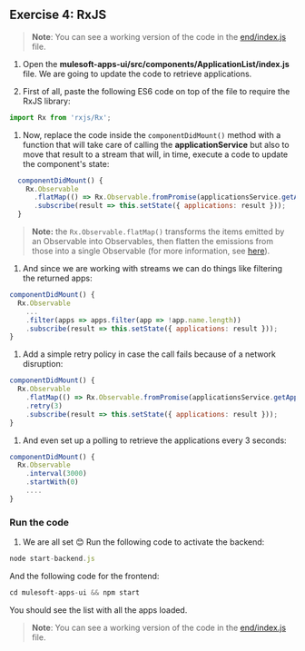 ## Exercise 4: RxJS

> **Note**: You can see a working version of the code in the [end/index.js](./end/index.js) file.

1. Open the **mulesoft-apps-ui/src/components/ApplicationList/index.js** file. We are going to update the code to retrieve applications.

1. First of all, paste the following ES6 code on top of the file to require the RxJS library:

  ```js
  import Rx from 'rxjs/Rx';
  ```

1. Now, replace the code inside the `componentDidMount()` method with a function that will take care of calling the **applicationService** but also to move that result to a stream that will, in time, execute a code to update the component's state:

  ```js
    componentDidMount() {
      Rx.Observable
        .flatMap(() => Rx.Observable.fromPromise(applicationsService.getApplications()))
        .subscribe(result => this.setState({ applications: result }));
    }
  ```

  > **Note:** the `Rx.Observable.flatMap()` transforms the items emitted by an Observable into Observables, then flatten the emissions from those into a single Observable (for more information, see [here](http://reactivex.io/documentation/operators/flatmap.html)).


1. And since we are working with streams we can do things like filtering the returned apps:

  ```js
  componentDidMount() {
    Rx.Observable
      ...
      .filter(apps => apps.filter(app => !app.name.length))
      .subscribe(result => this.setState({ applications: result }));
  }
  ```

1. Add a simple retry policy in case the call fails because of a network disruption:

  ```js
  componentDidMount() {
    Rx.Observable
      .flatMap(() => Rx.Observable.fromPromise(applicationsService.getApplications()))
      .retry(3)
      .subscribe(result => this.setState({ applications: result }));
  }
  ```

1. And even set up a polling to retrieve the applications every 3 seconds:

  ```js
  componentDidMount() {
    Rx.Observable
      .interval(3000)
      .startWith(0)
      ....
  }
  ```

### Run the code

1. We are all set 😊 Run the following code to activate the backend:

  ```js
  node start-backend.js
  ```

  And the following code for the frontend:

  ```js
  cd mulesoft-apps-ui && npm start
  ```

  You should see the list with all the apps loaded.

> **Note**: You can see a working version of the code in the [end/index.js](./end/index.js) file.